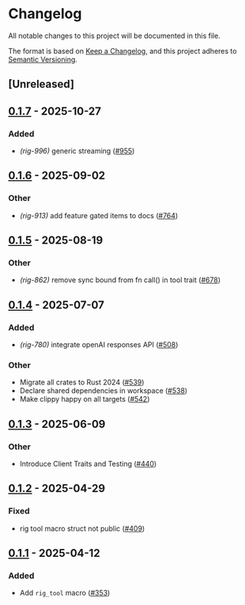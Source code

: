 # Changelog

All notable changes to this project will be documented in this file.

The format is based on [Keep a Changelog](https://keepachangelog.com/en/1.0.0/),
and this project adheres to [Semantic Versioning](https://semver.org/spec/v2.0.0.html).

## [Unreleased]

## [0.1.7](https://github.com/0xPlaygrounds/rig/compare/rig-derive-v0.1.6...rig-derive-v0.1.7) - 2025-10-27

### Added

- *(rig-996)* generic streaming ([#955](https://github.com/0xPlaygrounds/rig/pull/955))

## [0.1.6](https://github.com/0xPlaygrounds/rig/compare/rig-derive-v0.1.5...rig-derive-v0.1.6) - 2025-09-02

### Other

- *(rig-913)* add feature gated items to docs ([#764](https://github.com/0xPlaygrounds/rig/pull/764))

## [0.1.5](https://github.com/0xPlaygrounds/rig/compare/rig-derive-v0.1.4...rig-derive-v0.1.5) - 2025-08-19

### Other

- *(rig-862)* remove sync bound from fn call() in tool trait ([#678](https://github.com/0xPlaygrounds/rig/pull/678))

## [0.1.4](https://github.com/0xPlaygrounds/rig/compare/rig-derive-v0.1.3...rig-derive-v0.1.4) - 2025-07-07

### Added

- *(rig-780)* integrate openAI responses API ([#508](https://github.com/0xPlaygrounds/rig/pull/508))

### Other

- Migrate all crates to Rust 2024 ([#539](https://github.com/0xPlaygrounds/rig/pull/539))
- Declare shared dependencies in workspace ([#538](https://github.com/0xPlaygrounds/rig/pull/538))
- Make clippy happy on all targets ([#542](https://github.com/0xPlaygrounds/rig/pull/542))

## [0.1.3](https://github.com/0xPlaygrounds/rig/compare/rig-derive-v0.1.2...rig-derive-v0.1.3) - 2025-06-09

### Other

- Introduce Client Traits and Testing ([#440](https://github.com/0xPlaygrounds/rig/pull/440))

## [0.1.2](https://github.com/0xPlaygrounds/rig/compare/rig-derive-v0.1.1...rig-derive-v0.1.2) - 2025-04-29

### Fixed

- rig tool macro struct not public ([#409](https://github.com/0xPlaygrounds/rig/pull/409))

## [0.1.1](https://github.com/0xPlaygrounds/rig/compare/rig-derive-v0.1.0...rig-derive-v0.1.1) - 2025-04-12

### Added

- Add `rig_tool` macro ([#353](https://github.com/0xPlaygrounds/rig/pull/353))
